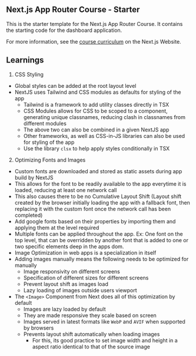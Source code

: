 ## Next.js App Router Course - Starter

This is the starter template for the Next.js App Router Course. It contains the starting code for the dashboard application.

For more information, see the [course curriculum](https://nextjs.org/learn) on the Next.js Website.

## Learnings

1. CSS Styling

- Global styles can be added at the root layout level
- NextJS uses Tailwind and CSS modules as defaults for styling of the app
  - Tailwind is a framework to add utility classes directly in TSX
  - CSS Modules allows for CSS to be scoped to a component, generating unique classnames, reducing clash in classnames from different modules
  - The above two can also be combined in a given NextJS app
  - Other frameworks, as well as CSS-in-JS libraries can also be used for styling of the app
  - Use the library `clsx` to help apply styles conditionally in TSX

2. Optimizing Fonts and Images

- Custom fonts are downloaded and stored as static assets during app build by NextJS
- This allows for the font to be readily available to the app everytime it is loaded, reducing at least one network call
- This also causes there to be no Cumulative Layout Shift (Layout shift created by the browser initially loading the app with a fallback font, then replacing it with the custom font once the network call has been completed)
- Add google fonts based on their properties by importing them and applying them at the level required
- Multiple fonts can be applied throughout the app. Ex: One font on the top level, that can be overridden by another font that is added to one or two specific elements deep in the apps dom.
- Image Optimization in web apps is a specialization in itself
- Adding images manually means the following needs to be optimized for manually
  - Image responsivity on different screens
  - Specification of different sizes for different screens
  - Prevent layout shift as images load
  - Lazy loading of images outside users viewport
- The `<Image>` Component from Next does all of this optimization by default
  - Images are lazy loaded by default
  - They are made responsive they scale based on screen
  - Images served in latest formats like `WebP` and `AVIF` when supported by browsers
  - Prevents layout shift automatically when loading images
    - For this, its good practice to set image width and height in a aspect ratio identical to that of the source image
